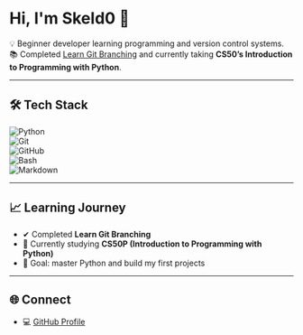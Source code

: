 # Hi, I'm Skeld0 👋  

💡 Beginner developer learning programming and version control systems.  
📚 Completed [Learn Git Branching](https://learngitbranching.js.org/) and currently taking **CS50’s Introduction to Programming with Python**.  

---

## 🛠️ Tech Stack
![Python](https://img.shields.io/badge/Python-3776AB?style=for-the-badge&logo=python&logoColor=white)  
![Git](https://img.shields.io/badge/Git-F05032?style=for-the-badge&logo=git&logoColor=white)  
![GitHub](https://img.shields.io/badge/GitHub-181717?style=for-the-badge&logo=github&logoColor=white)  
![Bash](https://img.shields.io/badge/Bash-4EAA25?style=for-the-badge&logo=gnubash&logoColor=white)  
![Markdown](https://img.shields.io/badge/Markdown-000000?style=for-the-badge&logo=markdown&logoColor=white)  

---

## 📈 Learning Journey
- ✔ Completed **Learn Git Branching**  
- 🚀 Currently studying **CS50P (Introduction to Programming with Python)**  
- 🎯 Goal: master Python and build my first projects  

---

## 🌐 Connect
- 💻 [GitHub Profile](https://github.com/Skeld0)
